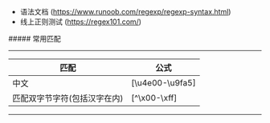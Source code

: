 + 语法文档 (https://www.runoob.com/regexp/regexp-syntax.html)
+ 线上正则测试 (https://regex101.com/)

<span style="text-align:center">##### 常用匹配</span>
* * *

| **匹配** | **公式** 
| --- | --- 
| 中文 | [\u4e00-\u9fa5] 
| 匹配双字节字符(包括汉字在内) | [^\x00-\xff]

* * *
